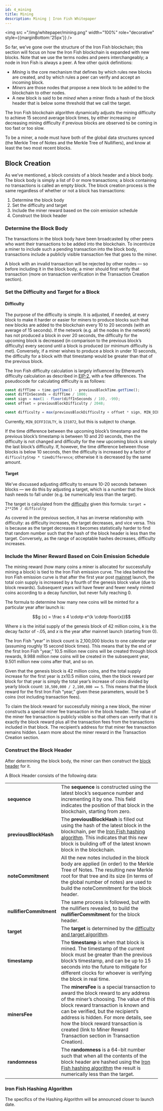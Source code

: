 ```yaml
---
id: 4_mining
title: Mining
description: Mining | Iron Fish Whitepaper
---
```


<img src ="/img/whitepaper/mining.png" width="100%" role="decorative" style={{marginBottom:'25px'}} />

So far, we’ve gone over the structure of the Iron Fish blockchain; this section will focus on how the Iron Fish blockchain is expanded with new blocks. Note that we use the terms nodes and peers interchangeably; a node in Iron Fish is always a peer. A few other quick definitions:

- <em>Mining</em> is the core mechanism that defines by which rules new blocks are created, and by which rules a peer can verify and accept an incoming block.
- <em>Miners</em> are those nodes that propose a new block to be added to the blockchain to other nodes.
- A new block is said to be <em>mined</em> when a miner finds a hash of the block header that is below some threshold that we call the target.

The Iron Fish blockchain algorithm dynamically adjusts the mining difficulty to achieve 15 second average block times, by either increasing or decreasing mining difficulty if previous blocks are observed to be coming in too fast or too slow.

To be a miner, a node must have both of the global data structures synced (the Merkle Tree of Notes and the Merkle Tree of Nullifiers), and know at least the two most recent blocks.

## Block Creation

As we’ve mentioned, a block consists of a block header and a block body. The block body is simply a list of 0 or more transactions; a block containing no transactions is called an empty block. The block creation process is the same regardless of whether or not a block has transactions:

1. Determine the block body
2. Set the difficulty and target
3. Include the miner reward based on the coin emission schedule
4. Construct the block header

### Determine the Block Body

The transactions in the block body have been broadcasted by other peers who want their transactions to be added into the blockchain. To incentivize a miner to include such a pending transaction into the block body, transactions include a publicly visible transaction fee that goes to the miner.

A block with an invalid transaction will be rejected by other nodes — so before including it in the block body, a miner should first verify that transaction (more on transaction verification in the Transaction Creation section).

### Set the Difficulty and Target for a Block

#### Difficulty

The purpose of the difficulty is simple. It is adjusted, if needed, at every block to make it harder or easier for miners to produce blocks such that new blocks are added to the blockchain every 10 to 20 seconds (with an average of 15 seconds). If the network (e.g. all the nodes in the network) has not produced a block in over 20 seconds, the difficulty for the upcoming block is decreased (in comparison to the previous block’s difficulty) every second until a block is produced (or minimum difficulty is met). Conversely, if a miner wishes to produce a block in under 10 seconds, the difficulty for a block with that timestamp would be greater than that of the previous block.

The Iron Fish difficulty calculation is largely influenced by Ethereum’s difficulty calculation as described in [EIP-2](https://eips.ethereum.org/EIPS/eip-2), with a few differences. The pseudocode for calculating difficulty is as follows:

```js
const diffTime = time.getTime() - previousBlockTime.getTime();
const diffInSeconds = diffTime / 1000;
const sign = max(1 - floor(diffInSeconds / 10), -99);
const offset = previousBlockDifficulty / 2048;

const difficulty = max(previousBlockDifficulty + offset * sign, MIN_DIFFICULTY);
```

Currently, `MIN_DIFFICULTY`, is `131072`, but this is subject to change.

If the time difference between the upcoming block’s timestamp and the previous block’s timestamp is between 10 and 20 seconds, then the difficulty is not changed and difficulty for the new upcoming block is simply the last block’s difficulty. If, however, the time difference between those blocks is below 10 seconds, then the difficulty is increased by a factor of `difficultyStep * timeDifference`; otherwise it is decreased by the same amount.

#### Target

We’ve discussed adjusting difficulty to ensure 10-20 seconds between blocks — we do this by adjusting a target, which is a number that the block hash needs to fall under (e.g. be numerically less than the target).

The target is calculated from the [difficulty](https://docs.google.com/document/d/14KRwTuWNnLM6sKbItjB8agFaATDj02rktFBArpB92vI/edit#heading=h.v86augr5aqao) given this formula:
`target = 2**256 / difficulty `

As covered in the previous section, it has an inverse relationship with difficulty: as difficulty increases, the target decreases, and vice versa. This is because as the target decreases it becomes statistically harder to find that random number such that the hash of the block header is less than the target. Conversely, as the range of acceptable hashes decreases, difficulty increases.

### Include the Miner Reward Based on Coin Emission Schedule

The mining reward (how many coins a miner is allocated for successfully mining a block) is tied to the Iron Fish emission curve. The idea behind the Iron Fish emission curve is that after the first year post [mainnet](https://academy.binance.com/en/glossary/mainnet) launch, the total coin supply is increased by a fourth of the genesis block value (due to block rewards). Subsequent years will have fewer and fewer newly minted coins according to a decay function, but never fully reaching 0.

The formula to determine how many new coins will be minted for a particular year after launch is:

$$g (x) = \frac s 4 \cdotp e^{k \cdotp floor(x)}$$

Where <em>s</em> is the initial supply of the genesis block of 42 million coins, <em>k</em> is the decay factor of -.05, and <em>x</em> is the year after mainnet launch (starting from 0).

The Iron Fish “year” in block count is 2,100,000 blocks to one calendar year (assuming roughly 15 second block times). This means that by the end of the first Iron Fish “year,” 10.5 million new coins will be created through block rewards, 9.988 million new coins will be created in the subsequent year, 9.501 million new coins after that, and so on.

Given that the genesis block is 42 million coins, and the total supply increase for the first year is zx10.5 million coins, then the block reward per block for that year is simply the total year’s increase of coins divided by yearly block count: `10,500,000 / 2,100,000 == 5`. This means that the block reward for the first Iron Fish “year,” given these parameters, would be 5 coins (not including transaction fees).

To claim the block reward for successfully mining a new block, the miner constructs a special miner fee transaction in the block header. The value of the miner fee transaction is publicly visible so that others can verify that it is exactly the block reward plus all the transaction fees from the transactions included in that block. The recipient’s address for that miner fee transaction remains hidden. Learn more about the miner reward in the Transaction Creation section.

### Construct the Block Header

After determining the block body, the miner can then construct the [block header](3_storage.md#block-header) for it.

A Block Header consists of the following data:

|                         |                                                                                                                                                                                                                                                                                                                                                                    |
| ----------------------- | ------------------------------------------------------------------------------------------------------------------------------------------------------------------------------------------------------------------------------------------------------------------------------------------------------------------------------------------------------------------ |
| **sequence**            | The **sequence** is constructed using the latest block’s sequence number and incrementing it by one. This field indicates the position of that block in the blockchain, starting from zero.                                                                                                                                                                        |
| **previousBlockHash**   | The **previousBlockHash** is filled out using the hash of the latest block in the blockchain, per the [Iron Fish hashing algorithm](4_mining.md#iron-fish-hashing-algorithm). This indicates that this new block is building off of the latest known block in the blockchain.                                                                                      |
| **noteCommitment**      | All the new notes included in the block body are applied (in order) to the Merkle Tree of Notes. The resulting new Merkle root for that tree and its size (in terms of the global number of notes) are used to build the noteCommitment for the block header.                                                                                                      |
| **nullifierCommitment** | The same process is followed, but with the nullifiers revealed, to build the **nullifierCommitment** for the block header.                                                                                                                                                                                                                                         |
| **target**              | The **target** is determined by the [difficulty and target algorithm](4_mining.md#set-the-difficulty-and-target-for-a-block).                                                                                                                                                                                                                                      |
| **timestamp**           | The **timestamp** is when that block is mined. The timestamp of the current block must be greater than the previous block’s timestamp, and can be up to 15 seconds into the future to mitigate for different clocks for whoever is verifying the block in real time.                                                                                               |
| **minersFee**           | The **minersFee** is a special transaction to award the block reward to any address of the miner’s choosing. The value of this block reward transaction is known and can be verified, but the recipient’s address is hidden. For more details, see how the block reward transaction is created (link to Miner Reward Transaction section in Transaction Creation). |
| **randomness**          | The **randomness** is a 64-bit number such that when all the contents of the block header are hashed using the [Iron Fish hashing algorithm](4_mining.md#iron-fish-hashing-algorithm) the result is numerically less than the target.                                                                                                                              |

### Iron Fish Hashing Algorithm

The specifics of the Hashing Algorithm will be announced closer to launch date.

